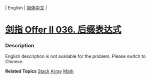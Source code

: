 | English | [简体中文](README.md) |

# [剑指 Offer II 036. 后缀表达式](https://leetcode-cn.com/problems/8Zf90G)
 ### Description
<p>English description is not available for the problem. Please switch to Chinese.</p>

**Related Topics**  [Stack](https://leetcode-cn.com/tag/stack) [Array](https://leetcode-cn.com/tag/array) [Math](https://leetcode-cn.com/tag/math) 
